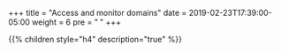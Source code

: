 +++
title = "Access and monitor domains"
date = 2019-02-23T17:39:00-05:00
weight = 6
pre = "<b> </b>"
+++


{{% children style="h4" description="true" %}}
